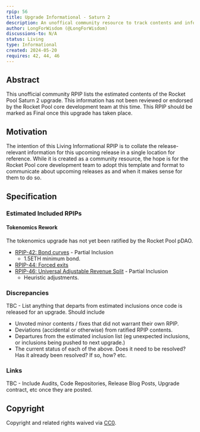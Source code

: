 ```yaml
---
rpip: 56
title: Upgrade Informational - Saturn 2
description: An unoffical community resource to track contents and information about the Saturn 2 upgrade.
author: LongForWisdom (@LongForWisdom)
discussions-to: N/A
status: Living
type: Informational
created: 2024-05-20
requires: 42, 44, 46
---
```


## Abstract

This unofficial community RPIP lists the estimated contents of the Rocket Pool Saturn 2 upgrade. This information has not been reviewed or endorsed by the Rocket Pool core development team at this time. This RPIP should be marked as Final once this upgrade has taken place.

## Motivation

The intention of this Living Informational RPIP is to collate the release-relevant information for this upcoming release in a single location for reference. While it is created as a community resource, the hope is for the Rocket Pool core development team to adopt this template and format to communicate about upcoming releases as and when it makes sense for them to do so.

## Specification

### Estimated Included RPIPs

#### Tokenomics Rework
The tokenomics upgrade has not yet been ratified by the Rocket Pool pDAO.
* [RPIP-42: Bond curves](RPIP-42.md) - Partial Inclusion
  * 1.5ETH minimum bond. 
* [RPIP-44: Forced exits](RPIP-44.md)
* [RPIP-46: Universal Adjustable Revenue Split](RPIP-46.md) - Partial Inclusion
  * Heuristic adjustments.

### Discrepancies
TBC - List anything that departs from estimated inclusions once code is released for an upgrade. Should include
* Unvoted minor contents / fixes that did not warrant their own RPIP.
* Deviations (accidental or otherwise) from ratified RPIP contents.
* Departures from the estimated inclusion list (eg unexpected inclusions, or inclusions being pushed to next upgrade.)
* The current status of each of the above. Does it need to be resolved? Has it already been resolved? If so, how? etc.

### Links 
TBC - Include Audits, Code Repositories, Release Blog Posts, Upgrade contract, etc once they are posted.

## Copyright
Copyright and related rights waived via [CC0](https://creativecommons.org/publicdomain/zero/1.0/).
